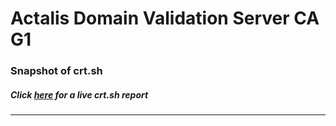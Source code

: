 # Actalis Domain Validation Server CA G1
### Snapshot of crt.sh
##### Click [here](https://crt.sh/?q=072BEDBCF4D334598E341D72ABCF14CDD8C3F9A7310E0157FC0375239DE018AB) for a live crt.sh report

---
